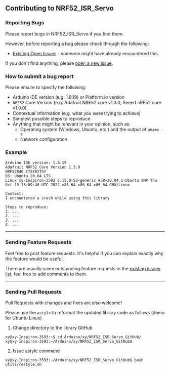 ## Contributing to NRF52_ISR_Servo

### Reporting Bugs

Please report bugs in NRF52_ISR_Servo if you find them.

However, before reporting a bug please check through the following:

* [Existing Open Issues](https://github.com/khoih-prog/NRF52_ISR_Servo/issues) - someone might have already encountered this.

If you don't find anything, please [open a new issue](https://github.com/khoih-prog/NRF52_ISR_Servo/issues/new).

### How to submit a bug report

Please ensure to specify the following:

* Arduino IDE version (e.g. 1.8.19) or Platform.io version
* `NRF52` Core Version (e.g. Adafruit NRF52 core v1.3.0, Seeed nRF52 core v1.0.0)
* Contextual information (e.g. what you were trying to achieve)
* Simplest possible steps to reproduce
* Anything that might be relevant in your opinion, such as:
  * Operating system (Windows, Ubuntu, etc.) and the output of `uname -a`
  * Network configuration


### Example

```
Arduino IDE version: 1.8.19
Adafruit NRF52 Core Version 1.3.0
NRF52840_ITSYBITSY
OS: Ubuntu 20.04 LTS
Linux xy-Inspiron-3593 5.15.0-52-generic #58~20.04.1-Ubuntu SMP Thu Oct 13 13:09:46 UTC 2022 x86_64 x86_64 x86_64 GNU/Linux

Context:
I encountered a crash while using this library

Steps to reproduce:
1. ...
2. ...
3. ...
4. ...
```

---

### Sending Feature Requests

Feel free to post feature requests. It's helpful if you can explain exactly why the feature would be useful.

There are usually some outstanding feature requests in the [existing issues list](https://github.com/khoih-prog/NRF52_ISR_Servo/issues?q=is%3Aopen+is%3Aissue+label%3Aenhancement), feel free to add comments to them.

---

### Sending Pull Requests

Pull Requests with changes and fixes are also welcome!

Please use the `astyle` to reformat the updated library code as follows (demo for Ubuntu Linux)

1. Change directory to the library GitHub

```
xy@xy-Inspiron-3593:~$ cd Arduino/xy/NRF52_ISR_Servo_GitHub/
xy@xy-Inspiron-3593:~/Arduino/xy/NRF52_ISR_Servo_GitHub$
```

2. Issue astyle command

```
xy@xy-Inspiron-3593:~/Arduino/xy/NRF52_ISR_Servo_GitHub$ bash utils/restyle.sh
```


